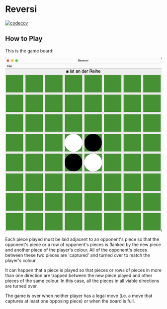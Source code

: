 # Reversi
[![codecov](https://codecov.io/gh/marc1107/Reversi/graph/badge.svg?token=ZC922JC7QS)](https://codecov.io/gh/marc1107/Reversi)

## How to Play

This is the game board:

![alt text](https://github.com/marc1107/Reversi/blob/main/Reversi.jpeg?raw=true)

Each piece played must be laid adjacent to an opponent's piece so that the opponent's piece or a row of opponent's
pieces is flanked by the new piece and another piece of the player's colour. All of the opponent's pieces between these
two pieces are 'captured' and turned over to match the player's colour.

It can happen that a piece is played so that pieces or rows of pieces in more than one direction are trapped between the
new piece played and other pieces of the same colour. In this case, all the pieces in all viable directions are turned
over.

The game is over when neither player has a legal move (i.e. a move that captures at least one opposing piece) or when
the board is full.